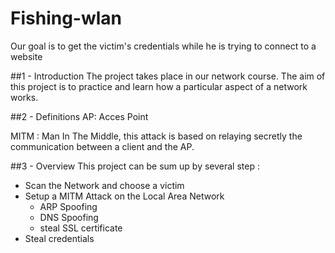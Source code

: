 # Fishing-wlan
Our goal is to get the victim's credentials while he is trying to connect to a website

##1 - Introduction
The project takes place in our network course. The aim of this project is to practice and learn how a particular aspect of a network works.

##2 - Definitions
AP: Acces Point

MITM : Man In The Middle,  this attack is based on relaying secretly the communication between a client and the AP.

##3 - Overview
This project can be sum up by several step :

- Scan the Network and choose a victim
- Setup a MITM Attack on the Local Area Network
    - ARP Spoofing
    - DNS Spoofing
    - steal SSL certificate
- Steal credentials




